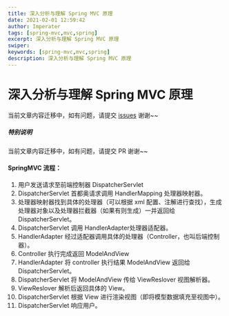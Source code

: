 ```yaml
---
title: 深入分析与理解 Spring MVC 原理
date: 2021-02-01 12:59:42
author: Imperater
tags: [spring-mvc,mvc,spring]
excerpt: 深入分析与理解 Spring MVC 原理
swiper:
keywords: [spring-mvc,mvc,spring]
description: 深入分析与理解 Spring MVC 原理
---
```


# 深入分析与理解 Spring MVC 原理

当前文章内容迁移中，如有问题，请提交 [issues](https://github.com/Starrier/starrier.github.io/issues) 谢谢~~

##### **特别说明**

当前文章内容迁移中，如有问题，请提交 PR 谢谢~~

#### SpringMVC 流程：

1. 用户发送请求至前端控制器 DispatcherServlet
2. DispatcherServlet 首都奥请求调用 HandlerMapping 处理器映射器。
3. 处理器映射器找到具体的处理器（可以根据 xml 配置、注解进行查找），生成处理器对象以及处理器拦截器（如果有则生成）一并返回给 DispatcherServlet。
4. DispatcherServlet 调用 HandlerAdapter处理器适配器。
5. HandlerAdapter 经过适配器调用具体的处理器（Controller，也叫后端控制器）。
6. Controller 执行完成返回 ModelAndView
7. HandlerAdapter 将 controller 执行结果 ModelAndView 返回给 DispatcherServlet。
8. DispatcherServlet 将 ModelAndView 传给 ViewReslover 视图解析器。
9. ViewReslover 解析后返回具体的 View。
10. DispatcherServlet 根据 View 进行渲染视图（即将模型数据填充至视图中）。
11. DispatcherServlet 响应用户。
